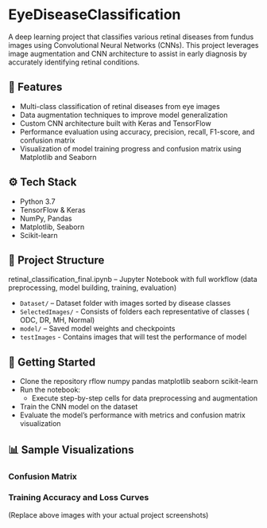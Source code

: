 # EyeDiseaseClassification
A deep learning project that classifies various retinal diseases from fundus images using Convolutional Neural Networks (CNNs). This project leverages image augmentation and CNN architecture to assist in early diagnosis by accurately identifying retinal conditions.

## 📌 Features
- Multi-class classification of retinal diseases from eye images
- Data augmentation techniques to improve model generalization
- Custom CNN architecture built with Keras and TensorFlow
- Performance evaluation using accuracy, precision, recall, F1-score, and confusion matrix
- Visualization of model training progress and confusion matrix using Matplotlib and Seaborn

## ⚙️ Tech Stack
- Python 3.7
- TensorFlow & Keras
- NumPy, Pandas
- Matplotlib, Seaborn
- Scikit-learn

## 📁 Project Structure
retinal_classification_final.ipynb – Jupyter Notebook with full workflow (data preprocessing, model building, training, evaluation)
- `Dataset/` – Dataset folder with images sorted by disease classes
- `SelectedImages/` - Consists of folders each representative of classes ( ODC, DR, MH, Normal)
- `model/` – Saved model weights and checkpoints
- `testImages` - Contains images that will test the performance of model

## 🚀 Getting Started
- Clone the repository rflow numpy pandas matplotlib seaborn scikit-learn
- Run the notebook:
    - Execute step-by-step cells for data preprocessing and augmentation
- Train the CNN model on the dataset
- Evaluate the model’s performance with metrics and confusion matrix visualization

## 📊 Sample Visualizations
### Confusion Matrix


### Training Accuracy and Loss Curves


(Replace above images with your actual project screenshots)
